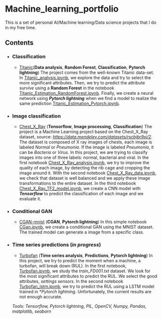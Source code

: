 # Machine_learning_portfolio
This is a set of personal AI/Machine learning/Data science projects that I do in my free time.

## Contents
- ### Classification
	- [Titanic](https://github.com/PhilippeChzr/Machine_learning_portfolio/blob/main/Titanic)(**Data analysis**, **Random Forest**,  **Classification**, **Pytorch lightning**)
 The project comes from the well-known Titanic data-set. In [Titanic_analysis.ipynb](https://github.com/PhilippeChzr/Machine_learning_portfolio/blob/main/Titanic/Titanic_analysis.ipynb), we explore the data and try to select the more significant attributes. Then, we try to predict the attribute *survive* using a **Random Forest** in the notebook [Titanic_Estimation_RandomForest.ipynb](https://github.com/PhilippeChzr/Machine_learning_portfolio/blob/main/Titanic/Titanic_Estimation_RandomForest.ipynb). Finally, we create a neural network using ***Pytorch lightning*** when we find a model to realize the same prediction  [Titanic_Estimation_Pytorch.ipynb](https://github.com/PhilippeChzr/Machine_learning_portfolio/blob/main/Titanic/Titanic_Estimation_Pytorch.ipynb).

- ### Image classification
	- [Chest_X_Ray](https://github.com/PhilippeChzr/Machine_learning_portfolio/blob/main/Chest_X_Ray) (**Tensorflow**, **Image processing**, **Classification**)
The project is a Machine Learning project based on the Chest_X_Ray dataset, source: *https://data.mendeley.com/datasets/rscbjbr9sj/2*. The dataset is composed of X ray images of chests, each image is labeled *Normal* or *Pneumonia*. If the image is labeled *Pneumonia*, it can be *Bacteria* or *Virus*.
In this project, we are trying to classify images into one of three labels: normal, bacterial and viral.
In the first notebook [Chest_X_Ray_analysis.ipynb](https://github.com/PhilippeChzr/Machine_learning_portfolio/blob/main/Chest_X_Ray/Chest_X_Ray_analysis.ipynb), we try to improve the quality of each image, by detecting the rib cage and cropping the image around it. With the second  notebook [Chest_X_Ray_data.ipynb](https://github.com/PhilippeChzr/Machine_learning_portfolio/blob/main/Chest_X_Ray/Chest_X_Ray_download.ipynb), we check that dataset is well balanced and  we apply these image transformations to the entire dataset. In the third notebook [Chest_X_Ray_TF2_model.ipynb](https://github.com/PhilippeChzr/Machine_learning_portfolio/blob/main/Chest_X_Ray/Chest_X_Ray_TF2_model.ipynb), we create a CNN model with ***Tensorflow*** to predict the classification of each image and we evaluate it.

- ### Conditional GAN
	- [CGAN-mnist](https://github.com/PhilippeChzr/Machine_learning_portfolio/blob/main/CGAN-mnist) (**CGAN**, **Pytorch lightning**)
In this simple notebook [CGan.ipynb](https://github.com/PhilippeChzr/Machine_learning_portfolio/blob/main/CGAN-mnist/CGan.ipynb), we create a conditional GAN  using the MNIST dataset. The trained model can generate a image from a specific class.

- ### Time series predictions (*in progress*)
	- [Turbofan](https://github.com/PhilippeChzr/Machine_learning_portfolio/blob/main/Turbofan) (**Time series analysis**, **Predictions**, **Pytorch lightning**) 
In this project, we try to predict the moment when a machine, a turbofan, will break down (RUL). In the first notebook, [Turbofan.ipynb](https://github.com/PhilippeChzr/Machine_learning_portfolio/blob/main/Turbofan/Turbofan.ipynb),  we study the *train_FD001.txt* dataset. We look for the most significant attributes to predict the RUL. We select the good attributes, *settings* *sensors*. In the second notebook [Turbofan_lstm.ipynb](https://github.com/PhilippeChzr/Machine_learning_portfolio/blob/main/Turbofan/Turbofan_lstm.ipynb), we try to predict the RUL using a LSTM model trained in **Pytorch lightning*. Unfortunately, the current results are not enough accurate. 


	_Tools: Tensorflow, Pytorch lightning, PIL, OpenCV, Numpy, Pandas, matplotlib, seaborn_ 
